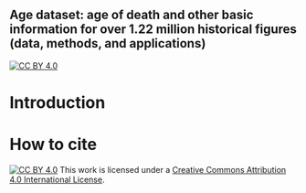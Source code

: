 ## Age dataset: age of death and other basic information for over 1.22 million historical figures (data, methods, and applications) 

 [![CC BY 4.0][cc-by-shield]][cc-by]
 
 # Introduction
 
 # How to cite
 
[![CC BY 4.0][cc-by-shield]][cc-by]
This work is licensed under a
[Creative Commons Attribution 4.0 International License][cc-by].
 
 

[cc-by]: http://creativecommons.org/licenses/by/4.0/
[cc-by-shield]: https://img.shields.io/badge/License-CC%20BY%204.0-lightgrey.svg
